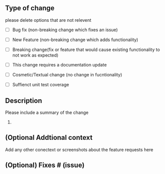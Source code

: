 ## Type of change

please delete options that are not relevent

- [ ] Bug fix (non-breaking change which fixes an issue)
- [ ] New Feature (non-breaking change which adds functionality)
- [ ] Breaking change(fix or feature that would cause existing functionality to not work as expected)
- [ ] This change requires a documentation update
- [ ] Cosmetic/Textual change (no change in fucntionality)
- [ ] Suffienct unit test coverage


## Description

Please include a summary of the change

1.

## **(Optional Addtional context**
Add any other conectext or screenshots about the feature requests here

## **(Optional) Fixes # (issue)**
